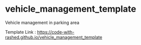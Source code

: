 # vehicle_management_template
Vehicle management in parking area

Template Link : https://code-with-rashed.github.io/vehicle_management_template
